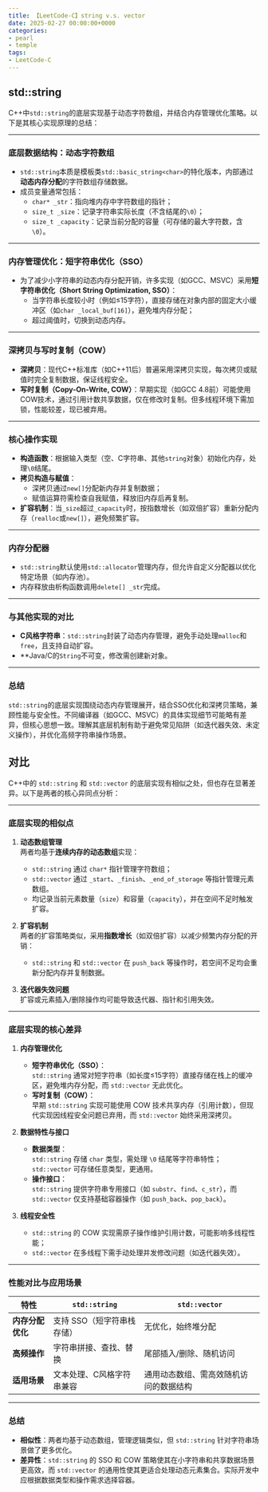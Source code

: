 ```yaml
---
title: 【LeetCode-C】string v.s. vector
date: 2025-02-27 00:00:00+0000
categories: 
- pearl
- temple
tags:
- LeetCode-C
---
```


## std::string
C++中`std::string`的底层实现基于动态字符数组，并结合内存管理优化策略。以下是其核心实现原理的总结：

---

### **底层数据结构：动态字符数组**
- `std::string`本质是模板类`std::basic_string<char>`的特化版本，内部通过**动态内存分配**的字符数组存储数据。
- 成员变量通常包括：
  - `char* _str`：指向堆内存中字符数组的指针；
  - `size_t _size`：记录字符串实际长度（不含结尾的`\0`）；
  - `size_t _capacity`：记录当前分配的容量（可存储的最大字符数，含`\0`）。

---

### **内存管理优化：短字符串优化（SSO）**
- 为了减少小字符串的动态内存分配开销，许多实现（如GCC、MSVC）采用**短字符串优化（Short String Optimization, SSO）**：
  - 当字符串长度较小时（例如≤15字符），直接存储在对象内部的固定大小缓冲区（如`char _local_buf[16]`），避免堆内存分配；
  - 超过阈值时，切换到动态内存。

---

### **深拷贝与写时复制（COW）**
- **深拷贝**：现代C++标准库（如C++11后）普遍采用深拷贝实现，每次拷贝或赋值时完全复制数据，保证线程安全。
- **写时复制（Copy-On-Write, COW）**：早期实现（如GCC 4.8前）可能使用COW技术，通过引用计数共享数据，仅在修改时复制。但多线程环境下需加锁，性能较差，现已被弃用。

---

### **核心操作实现**
- **构造函数**：根据输入类型（空、C字符串、其他`string`对象）初始化内存，处理`\0`结尾。
- **拷贝构造与赋值**：
  - 深拷贝通过`new[]`分配新内存并复制数据；
  - 赋值运算符需检查自我赋值，释放旧内存后再复制。
- **扩容机制**：当`_size`超过`_capacity`时，按指数增长（如双倍扩容）重新分配内存（`realloc`或`new[]`），避免频繁扩容。

---

###  **内存分配器**
- `std::string`默认使用`std::allocator`管理内存，但允许自定义分配器以优化特定场景（如内存池）。
- 内存释放由析构函数调用`delete[] _str`完成。

---

### **与其他实现的对比**
- **C风格字符串**：`std::string`封装了动态内存管理，避免手动处理`malloc`和`free`，且支持自动扩容。
- **Java/C的`String`不可变，修改需创建新对象。

---

### 总结
`std::string`的底层实现围绕动态内存管理展开，结合SSO优化和深拷贝策略，兼顾性能与安全性。不同编译器（如GCC、MSVC）的具体实现细节可能略有差异，但核心思想一致。理解其底层机制有助于避免常见陷阱（如迭代器失效、未定义操作），并优化高频字符串操作场景。

## 对比
C++中的 `std::string` 和 `std::vector` 的底层实现有相似之处，但也存在显著差异。以下是两者的核心异同点分析：

---

### **底层实现的相似点**
1. **动态数组管理**  
   两者均基于**连续内存的动态数组**实现：
   - `std::string` 通过 `char*` 指针管理字符数组；
   - `std::vector` 通过 `_start`、`_finish`、`_end_of_storage` 等指针管理元素数组。
   - 均记录当前元素数量（`size`）和容量（`capacity`），并在空间不足时触发扩容。

2. **扩容机制**  
   两者的扩容策略类似，采用**指数增长**（如双倍扩容）以减少频繁内存分配的开销：
   - `std::string` 和 `std::vector` 在 `push_back` 等操作时，若空间不足均会重新分配内存并复制数据。

3. **迭代器失效问题**  
   扩容或元素插入/删除操作均可能导致迭代器、指针和引用失效。

---

### **底层实现的核心差异**
1. **内存管理优化**  
   - **短字符串优化（SSO）**：  
     `std::string` 通常对短字符串（如长度≤15字符）直接存储在栈上的缓冲区，避免堆内存分配，而 `std::vector` 无此优化。
   - **写时复制（COW）**：  
     早期 `std::string` 实现可能使用 COW 技术共享内存（引用计数），但现代实现因线程安全问题已弃用，而 `std::vector` 始终采用深拷贝。

2. **数据特性与接口**  
   - **数据类型**：  
     `std::string` 存储 `char` 类型，需处理 `\0` 结尾等字符串特性；`std::vector` 可存储任意类型，更通用。
   - **操作接口**：  
     `std::string` 提供字符串专用接口（如 `substr`、`find`、`c_str`），而 `std::vector` 仅支持基础容器操作（如 `push_back`、`pop_back`）。

3. **线程安全性**  
   - `std::string` 的 COW 实现需原子操作维护引用计数，可能影响多线程性能；  
   - `std::vector` 在多线程下需手动处理并发修改问题（如迭代器失效）。

---

### **性能对比与应用场景**
| **特性**                | `std::string`                          | `std::vector`                          |
|-------------------------|----------------------------------------|-----------------------------------------|
| **内存分配优化**         | 支持 SSO（短字符串栈存储） | 无优化，始终堆分配                      |
| **高频操作**             | 字符串拼接、查找、替换                 | 尾部插入/删除、随机访问                 |
| **适用场景**             | 文本处理、C风格字符串兼容              | 通用动态数组、需高效随机访问的数据结构  |

---

### **总结**
- **相似性**：两者均基于动态数组，管理逻辑类似，但 `std::string` 针对字符串场景做了更多优化。
- **差异性**：`std::string` 的 SSO 和 COW 策略使其在小字符串和共享数据场景更高效，而 `std::vector` 的通用性使其更适合处理动态元素集合。实际开发中应根据数据类型和操作需求选择容器。